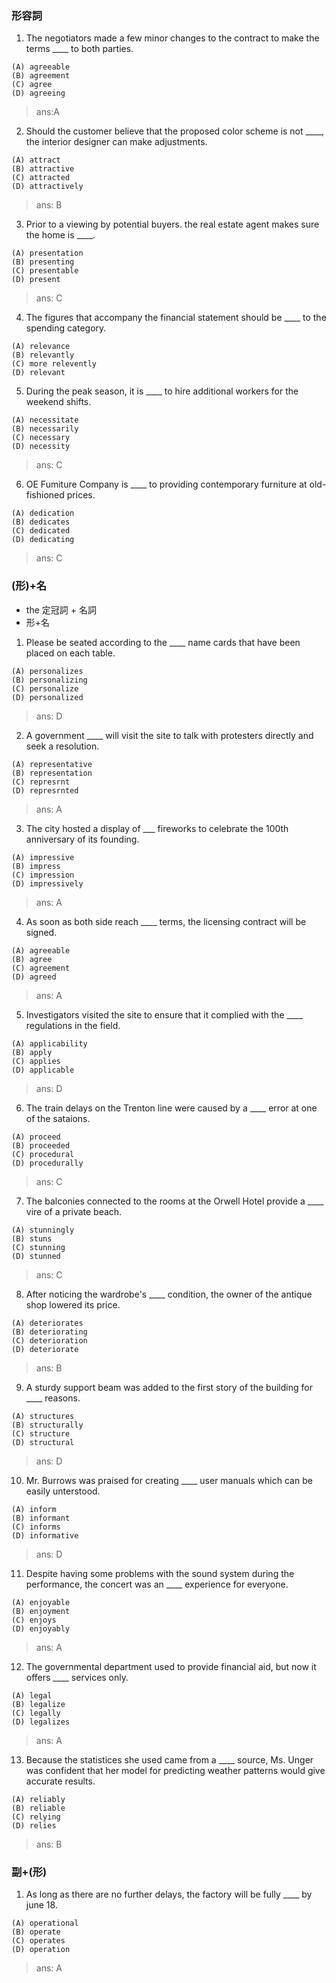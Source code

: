 ### 形容詞
1. The negotiators made a few minor changes to the contract to make the terms ____ to both parties.
```
(A) agreeable
(B) agreement
(C) agree
(D) agreeing
```
> ans:A

2. Should the customer believe that the proposed color scheme is not ____, the interior designer can make adjustments.
```
(A) attract
(B) attractive
(C) attracted
(D) attractively
```
> ans: B

3. Prior to a viewing by potential buyers. the real estate agent makes sure the home is ____.
```
(A) presentation
(B) presenting
(C) presentable
(D) present
```
> ans: C

4. The figures that accompany the financial statement should be ____ to the spending category.
```
(A) relevance
(B) relevantly
(C) more relevently
(D) relevant
```

5. During the peak season, it is ____ to hire additional workers for the weekend shifts.
```
(A) necessitate
(B) necessarily
(C) necessary
(D) necessity
```
> ans: C

6. OE Fumiture Company is ____ to providing contemporary furniture at old-fishioned prices.
```
(A) dedication
(B) dedicates
(C) dedicated
(D) dedicating
```
> ans: C

### (形)+名
- the 定冠詞 + 名詞
- 形+名


1. Please be seated according to the ____ name cards that have been placed on each table.
```
(A) personalizes
(B) personalizing
(C) personalize
(D) personalized
```
> ans: D

2. A government ____ will visit the site to talk with protesters directly and seek a resolution.
```
(A) representative
(B) representation
(C) represrnt
(D) represrnted
```
> ans: A

3. The city hosted a display of ___ fireworks to celebrate the 100th anniversary of its founding.
```
(A) impressive
(B) impress
(C) impression
(D) impressively
```
> ans: A

4. As soon as both side reach ____ terms, the licensing contract will be signed.
```
(A) agreeable
(B) agree
(C) agreement
(D) agreed
```
> ans: A

5. Investigators visited the site to ensure that it complied with the ____ regulations in the field.
```
(A) applicability
(B) apply
(C) applies
(D) applicable
```
> ans: D

6. The train delays on the Trenton line were caused by a ____ error at one of the sataions.
```
(A) proceed
(B) proceeded
(C) procedural
(D) procedurally
```
> ans: C

7. The balconies connected to the rooms at the Orwell Hotel provide a ____ vire of a private beach.
```
(A) stunningly
(B) stuns
(C) stunning
(D) stunned
```
> ans: C

8. After noticing the wardrobe's ____ condition, the owner of the antique shop lowered its price.
```
(A) deteriorates
(B) deteriorating
(C) deterioration
(D) deteriorate
```
> ans: B

9. A sturdy support beam was added to the first story of the building for ____ reasons.
```
(A) structures
(B) structurally
(C) structure
(D) structural
```
> ans: D

10. Mr. Burrows was praised for creating ____ user manuals which can be easily unterstood.
```
(A) inform
(B) informant
(C) informs
(D) informative
```
> ans: D

11. Despite having some problems with the sound system during the performance, the concert was an ____ experience for everyone.
```
(A) enjoyable
(B) enjoyment
(C) enjoys
(D) enjoyably
```
> ans: A

12. The governmental department used to provide financial aid, but now it offers ____ services only.
```
(A) legal
(B) legalize
(C) legally
(D) legalizes
```
> ans: A

13. Because the statistices she used came from a ____ source, Ms. Unger was confident that her model for predicting weather patterns would give accurate results.
```
(A) reliably
(B) reliable
(C) relying
(D) relies
```
> ans: B

### 副+(形)
1. As long as there are no further delays, the factory will be fully ____ by june 18.
```
(A) operational
(B) operate
(C) operates
(D) operation
```
> ans: A